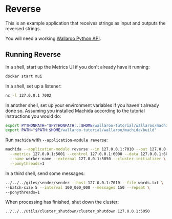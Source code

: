 # Reverse

This is an example application that receives strings as input and outputs the
reversed strings.

You will need a working [Wallaroo Python API](/book/python/intro.md).

## Running Reverse

In a shell, start up the Metrics UI if you don't already have it running:

```bash
docker start mui
```

In a shell, set up a listener:

```bash
nc -l 127.0.0.1 7002
```

In another shell, set up your environment variables if you haven't already done so. Assuming you installed Machida according to the tutorial instructions you would do:

```bash
export PYTHONPATH="$PYTHONPATH:.:$HOME/wallaroo-tutorial/wallaroo/machida"
export PATH="$PATH:$HOME/wallaroo-tutorial/wallaroo/machida/build"
```

Run `machida` with `--application-module reverse`:

```bash
machida --application-module reverse --in 127.0.0.1:7010 --out 127.0.0.1:7002 \
  --metrics 127.0.0.1:5001 --control 127.0.0.1:6000 --data 127.0.0.1:6001 \
  --name worker-name --external 127.0.0.1:5050 --cluster-initializer \
  --ponythreads=1
```

In a third shell, send some messages:

```bash
../../../giles/sender/sender --host 127.0.0.1:7010 --file words.txt \
--batch-size 5 --interval 100_000_000 --messages 150 --repeat \
--ponythreads=1
```

When processing has finished, shut down the cluster:
```bash
../../../utils/cluster_shutdown/cluster_shutdown 127.0.0.1:5050
```
